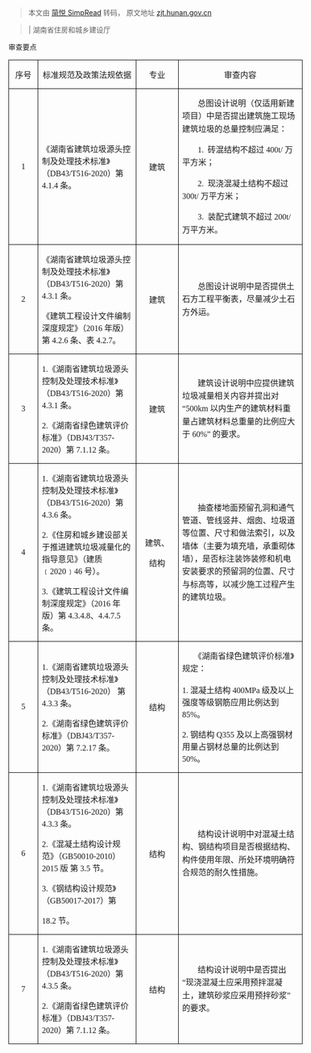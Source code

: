 > 本文由 [简悦 SimpRead](http://ksria.com/simpread/) 转码， 原文地址 [zjt.hunan.gov.cn](http://zjt.hunan.gov.cn/zjt/xxgk/xinxigongkaimulu/tzgg/tzgg2jzgl/202109/t20210924_20646736.html)

> | 湖南省住房和城乡建设厅

审查要点

<table border="1" cellspacing="0" style="border-collapse:collapse;width:437.7500pt;mso-table-layout-alt:fixed;
  border:none;mso-border-left-alt:0.5000pt solid windowtext;mso-border-top-alt:0.5000pt solid windowtext;
  mso-border-right-alt:0.5000pt solid windowtext;mso-border-bottom-alt:0.5000pt solid windowtext;mso-border-insideh:0.5000pt solid windowtext;
  mso-border-insidev:0.5000pt solid windowtext;mso-padding-alt:0.0000pt 5.4000pt 0.0000pt 5.4000pt ;"><tbody><tr><td width="48" valign="center" style="width:36.0500pt;padding:0.0000pt 5.4000pt 0.0000pt 5.4000pt ;border-left:1.0000pt solid windowtext;
      mso-border-left-alt:0.5000pt solid windowtext;border-right:1.0000pt solid windowtext;mso-border-right-alt:0.5000pt solid windowtext;
      border-top:1.0000pt solid windowtext;mso-border-top-alt:0.5000pt solid windowtext;border-bottom:1.0000pt solid windowtext;
      mso-border-bottom-alt:0.5000pt solid windowtext;"><p align="center"><span style="mso-spacerun:'yes';font-family:仿宋_GB2312;mso-fareast-font-family:宋体;
      font-size:12.0000pt;mso-font-kerning:1.0000pt;">序号<span style="font-family:仿宋_GB2312;mso-fareast-font-family:宋体;font-size:12.0000pt;
      mso-font-kerning:1.0000pt;"><o:p></o:p></span></span></p></td><td width="195" valign="center" style="width:146.5500pt;padding:0.0000pt 5.4000pt 0.0000pt 5.4000pt ;border-left:none;
      mso-border-left-alt:none;border-right:1.0000pt solid windowtext;mso-border-right-alt:0.5000pt solid windowtext;
      border-top:1.0000pt solid windowtext;mso-border-top-alt:0.5000pt solid windowtext;border-bottom:1.0000pt solid windowtext;
      mso-border-bottom-alt:0.5000pt solid windowtext;"><p align="center"><span style="mso-spacerun:'yes';font-family:仿宋_GB2312;mso-fareast-font-family:宋体;
      font-size:12.0000pt;mso-font-kerning:1.0000pt;">标准规范及政策法规依据<span style="font-family:仿宋_GB2312;mso-fareast-font-family:宋体;font-size:12.0000pt;
      mso-font-kerning:1.0000pt;"><o:p></o:p></span></span></p></td><td width="75" valign="center" style="width:56.7000pt;padding:0.0000pt 5.4000pt 0.0000pt 5.4000pt ;border-left:none;
      mso-border-left-alt:none;border-right:1.0000pt solid windowtext;mso-border-right-alt:0.5000pt solid windowtext;
      border-top:1.0000pt solid windowtext;mso-border-top-alt:0.5000pt solid windowtext;border-bottom:1.0000pt solid windowtext;
      mso-border-bottom-alt:0.5000pt solid windowtext;"><p align="center"><span style="mso-spacerun:'yes';font-family:仿宋_GB2312;mso-fareast-font-family:宋体;
      font-size:12.0000pt;mso-font-kerning:1.0000pt;">专业<span style="font-family:仿宋_GB2312;mso-fareast-font-family:宋体;font-size:12.0000pt;
      mso-font-kerning:1.0000pt;"><o:p></o:p></span></span></p></td><td width="264" valign="center" style="width:198.4500pt;padding:0.0000pt 5.4000pt 0.0000pt 5.4000pt ;border-left:none;
      mso-border-left-alt:none;border-right:1.0000pt solid windowtext;mso-border-right-alt:0.5000pt solid windowtext;
      border-top:1.0000pt solid windowtext;mso-border-top-alt:0.5000pt solid windowtext;border-bottom:1.0000pt solid windowtext;
      mso-border-bottom-alt:0.5000pt solid windowtext;"><p align="center"><span style="mso-spacerun:'yes';font-family:仿宋_GB2312;mso-fareast-font-family:宋体;
      font-size:12.0000pt;mso-font-kerning:1.0000pt;">审查内容<span style="font-family:仿宋_GB2312;mso-fareast-font-family:宋体;font-size:12.0000pt;
      mso-font-kerning:1.0000pt;"><o:p></o:p></span></span></p></td></tr><tr><td width="48" valign="center" style="width:36.0500pt;padding:0.0000pt 5.4000pt 0.0000pt 5.4000pt ;border-left:1.0000pt solid windowtext;
      mso-border-left-alt:0.5000pt solid windowtext;border-right:1.0000pt solid windowtext;mso-border-right-alt:0.5000pt solid windowtext;
      border-top:none;mso-border-top-alt:0.5000pt solid windowtext;border-bottom:1.0000pt solid windowtext;
      mso-border-bottom-alt:0.5000pt solid windowtext;"><p align="center"><span style="font-family:仿宋_GB2312;mso-fareast-font-family:宋体;mso-bidi-font-weight:bold;
      font-size:12.0000pt;mso-font-kerning:1.0000pt;">1<span style="font-family:仿宋_GB2312;mso-fareast-font-family:宋体;mso-bidi-font-weight:bold;
      font-size:12.0000pt;mso-font-kerning:1.0000pt;"><o:p></o:p></span></span></p></td><td width="195" valign="center" style="width:146.5500pt;padding:0.0000pt 5.4000pt 0.0000pt 5.4000pt ;border-left:none;
      mso-border-left-alt:none;border-right:1.0000pt solid windowtext;mso-border-right-alt:0.5000pt solid windowtext;
      border-top:none;mso-border-top-alt:0.5000pt solid windowtext;border-bottom:1.0000pt solid windowtext;
      mso-border-bottom-alt:0.5000pt solid windowtext;"><p><span style="mso-spacerun:'yes';font-family:仿宋_GB2312;mso-fareast-font-family:宋体;
      mso-bidi-font-weight:bold;font-size:12.0000pt;mso-font-kerning:1.0000pt;">《湖南省建筑垃圾源头控制及处理技术标准》（DB43/T516-2020）第 4.1.4 条。<span style="font-family:仿宋_GB2312;mso-fareast-font-family:宋体;mso-bidi-font-weight:bold;
      font-size:12.0000pt;mso-font-kerning:1.0000pt;"><o:p></o:p></span></span></p></td><td width="75" valign="center" style="width:56.7000pt;padding:0.0000pt 5.4000pt 0.0000pt 5.4000pt ;border-left:none;
      mso-border-left-alt:none;border-right:1.0000pt solid windowtext;mso-border-right-alt:0.5000pt solid windowtext;
      border-top:none;mso-border-top-alt:0.5000pt solid windowtext;border-bottom:1.0000pt solid windowtext;
      mso-border-bottom-alt:0.5000pt solid windowtext;"><p align="center"><span style="mso-spacerun:'yes';font-family:仿宋_GB2312;mso-fareast-font-family:宋体;
      mso-bidi-font-weight:bold;font-size:12.0000pt;mso-font-kerning:1.0000pt;">建筑<span style="font-family:仿宋_GB2312;mso-fareast-font-family:宋体;mso-bidi-font-weight:bold;
      font-size:12.0000pt;mso-font-kerning:1.0000pt;"><o:p></o:p></span></span></p></td><td width="264" valign="center" style="width:198.4500pt;padding:0.0000pt 5.4000pt 0.0000pt 5.4000pt ;border-left:none;
      mso-border-left-alt:none;border-right:1.0000pt solid windowtext;mso-border-right-alt:0.5000pt solid windowtext;
      border-top:none;mso-border-top-alt:0.5000pt solid windowtext;border-bottom:1.0000pt solid windowtext;
      mso-border-bottom-alt:0.5000pt solid windowtext;"><p style="text-indent:23.2000pt;mso-char-indent-count:2.0000;text-align:left;
      line-height:19.0000pt;mso-line-height-rule:exactly;"><span style="mso-spacerun:'yes';font-family:仿宋_GB2312;mso-fareast-font-family:宋体;
      mso-bidi-font-weight:bold;font-size:12.0000pt;mso-font-kerning:1.0000pt;">总图设计说明（仅适用新建项目）中是否提出建筑施工现场建筑垃圾的总量控制应满足：<span style="font-family:仿宋_GB2312;mso-fareast-font-family:宋体;mso-bidi-font-weight:bold;
      font-size:12.0000pt;mso-font-kerning:1.0000pt;"><o:p></o:p></span></span></p><p style="text-indent:23.2000pt;mso-char-indent-count:2.0000;text-align:left;
      line-height:19.0000pt;mso-line-height-rule:exactly;"><span style="mso-spacerun:'yes';font-family:仿宋_GB2312;mso-fareast-font-family:宋体;
      font-size:12.0000pt;mso-font-kerning:1.0000pt;">1. <span style="mso-spacerun:'yes';font-family:仿宋_GB2312;mso-fareast-font-family:宋体;
      font-size:12.0000pt;mso-font-kerning:1.0000pt;">砖混结构不超过 400t/<span style="mso-spacerun:'yes';font-family:仿宋_GB2312;mso-fareast-font-family:宋体;
      mso-bidi-font-weight:bold;font-size:12.0000pt;mso-font-kerning:1.0000pt;"> 万平方米<span style="font-family:仿宋_GB2312;mso-fareast-font-family:宋体;font-size:12.0000pt;
      mso-font-kerning:1.0000pt;">；<span style="font-family:仿宋_GB2312;mso-fareast-font-family:宋体;font-size:12.0000pt;
      mso-font-kerning:1.0000pt;"><o:p></o:p></span></span></span></span></span></p><p style="text-indent:23.2000pt;mso-char-indent-count:2.0000;text-align:left;
      line-height:19.0000pt;mso-line-height-rule:exactly;"><span style="mso-spacerun:'yes';font-family:仿宋_GB2312;mso-fareast-font-family:宋体;
      font-size:12.0000pt;mso-font-kerning:1.0000pt;">2. <span style="mso-spacerun:'yes';font-family:仿宋_GB2312;mso-fareast-font-family:宋体;
      font-size:12.0000pt;mso-font-kerning:1.0000pt;">现浇混凝土结构不超过 300t/<span style="mso-spacerun:'yes';font-family:仿宋_GB2312;mso-fareast-font-family:宋体;
      mso-bidi-font-weight:bold;font-size:12.0000pt;mso-font-kerning:1.0000pt;"> 万平方米<span style="font-family:仿宋_GB2312;mso-fareast-font-family:宋体;font-size:12.0000pt;
      mso-font-kerning:1.0000pt;">；<span style="font-family:仿宋_GB2312;mso-fareast-font-family:宋体;font-size:12.0000pt;
      mso-font-kerning:1.0000pt;"><o:p></o:p></span></span></span></span></span></p><p style="text-indent:23.2000pt;mso-char-indent-count:2.0000;text-align:left;
      line-height:19.0000pt;mso-line-height-rule:exactly;"><span style="mso-spacerun:'yes';font-family:仿宋_GB2312;mso-fareast-font-family:宋体;
      font-size:12.0000pt;mso-font-kerning:1.0000pt;">3. <span style="mso-spacerun:'yes';font-family:仿宋_GB2312;mso-fareast-font-family:宋体;
      font-size:12.0000pt;mso-font-kerning:1.0000pt;">装配式建筑不超过 200t/<span style="mso-spacerun:'yes';font-family:仿宋_GB2312;mso-fareast-font-family:宋体;
      mso-bidi-font-weight:bold;font-size:12.0000pt;mso-font-kerning:1.0000pt;"> 万平方米<span style="font-family:仿宋_GB2312;mso-fareast-font-family:宋体;font-size:12.0000pt;
      mso-font-kerning:1.0000pt;">。<span style="font-family:仿宋_GB2312;mso-fareast-font-family:宋体;mso-bidi-font-weight:bold;
      font-size:12.0000pt;mso-font-kerning:1.0000pt;"><o:p></o:p></span></span></span></span></span></p></td></tr><tr><td width="48" valign="center" style="width:36.0500pt;padding:0.0000pt 5.4000pt 0.0000pt 5.4000pt ;border-left:1.0000pt solid windowtext;
      mso-border-left-alt:0.5000pt solid windowtext;border-right:1.0000pt solid windowtext;mso-border-right-alt:0.5000pt solid windowtext;
      border-top:none;mso-border-top-alt:0.5000pt solid windowtext;border-bottom:1.0000pt solid windowtext;
      mso-border-bottom-alt:0.5000pt solid windowtext;"><p align="center"><span style="font-family:仿宋_GB2312;mso-fareast-font-family:宋体;mso-bidi-font-weight:bold;
      font-size:12.0000pt;mso-font-kerning:1.0000pt;">2<span style="font-family:仿宋_GB2312;mso-fareast-font-family:宋体;mso-bidi-font-weight:bold;
      font-size:12.0000pt;mso-font-kerning:1.0000pt;"><o:p></o:p></span></span></p></td><td width="195" valign="center" style="width:146.5500pt;padding:0.0000pt 5.4000pt 0.0000pt 5.4000pt ;border-left:none;
      mso-border-left-alt:none;border-right:1.0000pt solid windowtext;mso-border-right-alt:0.5000pt solid windowtext;
      border-top:none;mso-border-top-alt:0.5000pt solid windowtext;border-bottom:1.0000pt solid windowtext;
      mso-border-bottom-alt:0.5000pt solid windowtext;"><p><span style="mso-spacerun:'yes';font-family:仿宋_GB2312;mso-fareast-font-family:宋体;
      mso-bidi-font-weight:bold;font-size:12.0000pt;mso-font-kerning:1.0000pt;">《湖南省建筑垃圾源头控制及处理技术标准》（DB43/T516-2020）第 4.3.1 条。<span style="font-family:仿宋_GB2312;mso-fareast-font-family:宋体;mso-bidi-font-weight:bold;
      font-size:12.0000pt;mso-font-kerning:1.0000pt;"><o:p></o:p></span></span></p><p><span style="mso-spacerun:'yes';font-family:仿宋_GB2312;mso-fareast-font-family:宋体;
      mso-bidi-font-weight:bold;font-size:12.0000pt;mso-font-kerning:1.0000pt;">《建筑工程设计文件编制深度规定》（2016 年版）第 4.2.6 条、表 4.2.7。<span style="font-family:仿宋_GB2312;mso-fareast-font-family:宋体;mso-bidi-font-weight:bold;
      font-size:12.0000pt;mso-font-kerning:1.0000pt;"><o:p></o:p></span></span></p></td><td width="75" valign="center" style="width:56.7000pt;padding:0.0000pt 5.4000pt 0.0000pt 5.4000pt ;border-left:none;
      mso-border-left-alt:none;border-right:1.0000pt solid windowtext;mso-border-right-alt:0.5000pt solid windowtext;
      border-top:none;mso-border-top-alt:0.5000pt solid windowtext;border-bottom:1.0000pt solid windowtext;
      mso-border-bottom-alt:0.5000pt solid windowtext;"><p align="center"><span style="mso-spacerun:'yes';font-family:仿宋_GB2312;mso-fareast-font-family:宋体;
      mso-bidi-font-weight:bold;font-size:12.0000pt;mso-font-kerning:1.0000pt;">建筑<span style="font-family:仿宋_GB2312;mso-fareast-font-family:宋体;mso-bidi-font-weight:bold;
      font-size:12.0000pt;mso-font-kerning:1.0000pt;"><o:p></o:p></span></span></p></td><td width="264" valign="center" style="width:198.4500pt;padding:0.0000pt 5.4000pt 0.0000pt 5.4000pt ;border-left:none;
      mso-border-left-alt:none;border-right:1.0000pt solid windowtext;mso-border-right-alt:0.5000pt solid windowtext;
      border-top:none;mso-border-top-alt:0.5000pt solid windowtext;border-bottom:1.0000pt solid windowtext;
      mso-border-bottom-alt:0.5000pt solid windowtext;"><p style="text-indent:23.2000pt;mso-char-indent-count:2.0000;text-align:left;
      line-height:19.0000pt;mso-line-height-rule:exactly;"><span style="mso-spacerun:'yes';font-family:仿宋_GB2312;mso-fareast-font-family:宋体;
      mso-bidi-font-weight:bold;font-size:12.0000pt;mso-font-kerning:1.0000pt;">总图设计说明中是否提供土石方工程平衡表，尽量减少土石方外运。<span style="font-family:仿宋_GB2312;mso-fareast-font-family:宋体;mso-bidi-font-weight:bold;
      font-size:12.0000pt;mso-font-kerning:1.0000pt;"><o:p></o:p></span></span></p></td></tr><tr><td width="48" valign="center" style="width:36.0500pt;padding:0.0000pt 5.4000pt 0.0000pt 5.4000pt ;border-left:1.0000pt solid windowtext;
      mso-border-left-alt:0.5000pt solid windowtext;border-right:1.0000pt solid windowtext;mso-border-right-alt:0.5000pt solid windowtext;
      border-top:none;mso-border-top-alt:0.5000pt solid windowtext;border-bottom:1.0000pt solid windowtext;
      mso-border-bottom-alt:0.5000pt solid windowtext;"><p align="center"><span style="font-family:仿宋_GB2312;mso-fareast-font-family:宋体;mso-bidi-font-weight:bold;
      font-size:12.0000pt;mso-font-kerning:1.0000pt;">3<span style="font-family:仿宋_GB2312;mso-fareast-font-family:宋体;mso-bidi-font-weight:bold;
      font-size:12.0000pt;mso-font-kerning:1.0000pt;"><o:p></o:p></span></span></p></td><td width="195" valign="center" style="width:146.5500pt;padding:0.0000pt 5.4000pt 0.0000pt 5.4000pt ;border-left:none;
      mso-border-left-alt:none;border-right:1.0000pt solid windowtext;mso-border-right-alt:0.5000pt solid windowtext;
      border-top:none;mso-border-top-alt:0.5000pt solid windowtext;border-bottom:1.0000pt solid windowtext;
      mso-border-bottom-alt:0.5000pt solid windowtext;"><p><span style="mso-spacerun:'yes';font-family:仿宋_GB2312;mso-fareast-font-family:宋体;
      mso-bidi-font-weight:bold;font-size:12.0000pt;mso-font-kerning:1.0000pt;">1.《湖南省建筑垃圾源头控制及处理技术标准》（DB43/T516-2020）第 4.3.1 条。<span style="font-family:仿宋_GB2312;mso-fareast-font-family:宋体;mso-bidi-font-weight:bold;
      font-size:12.0000pt;mso-font-kerning:1.0000pt;"><o:p></o:p></span></span></p><p><span style="mso-spacerun:'yes';font-family:仿宋_GB2312;mso-fareast-font-family:宋体;
      mso-bidi-font-weight:bold;font-size:12.0000pt;mso-font-kerning:1.0000pt;">2.《湖南省绿色建筑评价标准》（DBJ43/T357-2020）第 7.1.12 条。<span style="font-family:仿宋_GB2312;mso-fareast-font-family:宋体;mso-bidi-font-weight:bold;
      font-size:12.0000pt;mso-font-kerning:1.0000pt;"><o:p></o:p></span></span></p></td><td width="75" valign="center" style="width:56.7000pt;padding:0.0000pt 5.4000pt 0.0000pt 5.4000pt ;border-left:none;
      mso-border-left-alt:none;border-right:1.0000pt solid windowtext;mso-border-right-alt:0.5000pt solid windowtext;
      border-top:none;mso-border-top-alt:0.5000pt solid windowtext;border-bottom:1.0000pt solid windowtext;
      mso-border-bottom-alt:0.5000pt solid windowtext;"><p align="center"><span style="mso-spacerun:'yes';font-family:仿宋_GB2312;mso-fareast-font-family:宋体;
      mso-bidi-font-weight:bold;font-size:12.0000pt;mso-font-kerning:1.0000pt;">建筑<span style="font-family:仿宋_GB2312;mso-fareast-font-family:宋体;mso-bidi-font-weight:bold;
      font-size:12.0000pt;mso-font-kerning:1.0000pt;"><o:p></o:p></span></span></p></td><td width="264" valign="center" style="width:198.4500pt;padding:0.0000pt 5.4000pt 0.0000pt 5.4000pt ;border-left:none;
      mso-border-left-alt:none;border-right:1.0000pt solid windowtext;mso-border-right-alt:0.5000pt solid windowtext;
      border-top:none;mso-border-top-alt:0.5000pt solid windowtext;border-bottom:1.0000pt solid windowtext;
      mso-border-bottom-alt:0.5000pt solid windowtext;"><p style="text-indent:23.2000pt;mso-char-indent-count:2.0000;line-height:19.0000pt;
      mso-line-height-rule:exactly;"><span style="mso-spacerun:'yes';font-family:仿宋_GB2312;mso-fareast-font-family:宋体;
      mso-bidi-font-weight:bold;font-size:12.0000pt;mso-font-kerning:1.0000pt;">建筑设计说明中应提供建筑垃圾减量相关内容并提出对 “500km 以内生产的建筑材料重量占建筑材料总重量的比例应大于 60%” 的要求。<span style="font-family:仿宋_GB2312;mso-fareast-font-family:宋体;mso-bidi-font-weight:bold;
      font-size:12.0000pt;mso-font-kerning:1.0000pt;"><o:p></o:p></span></span></p></td></tr><tr><td width="48" valign="center" style="width:36.0500pt;padding:0.0000pt 5.4000pt 0.0000pt 5.4000pt ;border-left:1.0000pt solid windowtext;
      mso-border-left-alt:0.5000pt solid windowtext;border-right:1.0000pt solid windowtext;mso-border-right-alt:0.5000pt solid windowtext;
      border-top:none;mso-border-top-alt:0.5000pt solid windowtext;border-bottom:1.0000pt solid windowtext;
      mso-border-bottom-alt:0.5000pt solid windowtext;"><p align="center"><span style="font-family:仿宋_GB2312;mso-fareast-font-family:宋体;mso-bidi-font-weight:bold;
      font-size:12.0000pt;mso-font-kerning:1.0000pt;">4<span style="font-family:仿宋_GB2312;mso-fareast-font-family:宋体;mso-bidi-font-weight:bold;
      font-size:12.0000pt;mso-font-kerning:1.0000pt;"><o:p></o:p></span></span></p></td><td width="195" valign="center" style="width:146.5500pt;padding:0.0000pt 5.4000pt 0.0000pt 5.4000pt ;border-left:none;
      mso-border-left-alt:none;border-right:1.0000pt solid windowtext;mso-border-right-alt:0.5000pt solid windowtext;
      border-top:none;mso-border-top-alt:0.5000pt solid windowtext;border-bottom:1.0000pt solid windowtext;
      mso-border-bottom-alt:0.5000pt solid windowtext;"><p><span style="mso-spacerun:'yes';font-family:仿宋_GB2312;mso-fareast-font-family:宋体;
      mso-bidi-font-weight:bold;font-size:12.0000pt;mso-font-kerning:1.0000pt;">1.《湖南省建筑垃圾源头控制及处理技术标准》（DB43/T516-2020）第 4.3.6 条。<span style="font-family:仿宋_GB2312;mso-fareast-font-family:宋体;mso-bidi-font-weight:bold;
      font-size:12.0000pt;mso-font-kerning:1.0000pt;"><o:p></o:p></span></span></p><p><span style="mso-spacerun:'yes';font-family:仿宋_GB2312;mso-fareast-font-family:宋体;
      mso-bidi-font-weight:bold;font-size:12.0000pt;mso-font-kerning:1.0000pt;">2.《住房和城乡建设部关于推进建筑垃圾减量化的指导意见》（建质﹝2020﹞46 号）。<span style="font-family:仿宋_GB2312;mso-fareast-font-family:宋体;mso-bidi-font-weight:bold;
      font-size:12.0000pt;mso-font-kerning:1.0000pt;"><o:p></o:p></span></span></p><p><span style="mso-spacerun:'yes';font-family:仿宋_GB2312;mso-fareast-font-family:宋体;
      mso-bidi-font-weight:bold;font-size:12.0000pt;mso-font-kerning:1.0000pt;">3.《建筑工程设计文件编制深度规定》（2016 年版）第 4.3.4.8、4.4.7.5 条。<span style="font-family:仿宋_GB2312;mso-fareast-font-family:宋体;mso-bidi-font-weight:bold;
      font-size:12.0000pt;mso-font-kerning:1.0000pt;"><o:p></o:p></span></span></p></td><td width="75" valign="center" style="width:56.7000pt;padding:0.0000pt 5.4000pt 0.0000pt 5.4000pt ;border-left:none;
      mso-border-left-alt:none;border-right:1.0000pt solid windowtext;mso-border-right-alt:0.5000pt solid windowtext;
      border-top:none;mso-border-top-alt:0.5000pt solid windowtext;border-bottom:1.0000pt solid windowtext;
      mso-border-bottom-alt:0.5000pt solid windowtext;"><p align="center"><span style="mso-spacerun:'yes';font-family:仿宋_GB2312;mso-fareast-font-family:宋体;
      mso-bidi-font-weight:bold;font-size:12.0000pt;mso-font-kerning:1.0000pt;">建筑、<span style="font-family:宋体;mso-bidi-font-weight:bold;font-size:12.0000pt;
      mso-font-kerning:1.0000pt;"><o:p></o:p></span></span></p><p align="center"><span style="mso-spacerun:'yes';font-family:仿宋_GB2312;mso-fareast-font-family:宋体;
      mso-bidi-font-weight:bold;font-size:12.0000pt;mso-font-kerning:1.0000pt;">结构<span style="font-family:仿宋_GB2312;mso-fareast-font-family:宋体;mso-bidi-font-weight:bold;
      font-size:12.0000pt;mso-font-kerning:1.0000pt;"><o:p></o:p></span></span></p></td><td width="264" valign="center" style="width:198.4500pt;padding:0.0000pt 5.4000pt 0.0000pt 5.4000pt ;border-left:none;
      mso-border-left-alt:none;border-right:1.0000pt solid windowtext;mso-border-right-alt:0.5000pt solid windowtext;
      border-top:none;mso-border-top-alt:0.5000pt solid windowtext;border-bottom:1.0000pt solid windowtext;
      mso-border-bottom-alt:0.5000pt solid windowtext;"><p style="text-indent:23.2000pt;mso-char-indent-count:2.0000;line-height:19.0000pt;
      mso-line-height-rule:exactly;"><span style="mso-spacerun:'yes';font-family:仿宋_GB2312;mso-fareast-font-family:宋体;
      mso-bidi-font-weight:bold;font-size:12.0000pt;mso-font-kerning:1.0000pt;">抽查楼地面预留孔洞和通气管道、管线竖井、烟囱、垃圾道等位置、尺寸和做法索引，以及墙体（主要为填充墙，承重砌体墙），是否标注装饰装修和机电安装要求的预留洞的位置、尺寸与标高等，以减少施工过程产生的建筑垃圾。<span style="font-family:仿宋_GB2312;mso-fareast-font-family:宋体;mso-bidi-font-weight:bold;
      font-size:12.0000pt;mso-font-kerning:1.0000pt;"><o:p></o:p></span></span></p></td></tr><tr><td width="48" valign="center" style="width:36.0500pt;padding:0.0000pt 5.4000pt 0.0000pt 5.4000pt ;border-left:1.0000pt solid windowtext;
      mso-border-left-alt:0.5000pt solid windowtext;border-right:1.0000pt solid windowtext;mso-border-right-alt:0.5000pt solid windowtext;
      border-top:none;mso-border-top-alt:0.5000pt solid windowtext;border-bottom:1.0000pt solid windowtext;
      mso-border-bottom-alt:0.5000pt solid windowtext;"><p align="center"><span style="font-family:仿宋_GB2312;mso-fareast-font-family:宋体;mso-bidi-font-weight:bold;
      font-size:12.0000pt;mso-font-kerning:1.0000pt;">5<span style="font-family:仿宋_GB2312;mso-fareast-font-family:宋体;mso-bidi-font-weight:bold;
      font-size:12.0000pt;mso-font-kerning:1.0000pt;"><o:p></o:p></span></span></p></td><td width="195" valign="center" style="width:146.5500pt;padding:0.0000pt 5.4000pt 0.0000pt 5.4000pt ;border-left:none;
      mso-border-left-alt:none;border-right:1.0000pt solid windowtext;mso-border-right-alt:0.5000pt solid windowtext;
      border-top:none;mso-border-top-alt:0.5000pt solid windowtext;border-bottom:1.0000pt solid windowtext;
      mso-border-bottom-alt:0.5000pt solid windowtext;"><p><span style="mso-spacerun:'yes';font-family:仿宋_GB2312;mso-fareast-font-family:宋体;
      mso-bidi-font-weight:bold;font-size:12.0000pt;mso-font-kerning:1.0000pt;">1.《湖南省建筑垃圾源头控制及处理技术标准》（DB43/T516-2020） 第 4.3.3 条。<span style="font-family:仿宋_GB2312;mso-fareast-font-family:宋体;mso-bidi-font-weight:bold;
      font-size:12.0000pt;mso-font-kerning:1.0000pt;"><o:p></o:p></span></span></p><p><span style="mso-spacerun:'yes';font-family:仿宋_GB2312;mso-fareast-font-family:宋体;
      mso-bidi-font-weight:bold;font-size:12.0000pt;mso-font-kerning:1.0000pt;">2.《湖南省绿色建筑评价标准》（DBJ43/T357-2020）第 7.2.17 条。<span style="font-family:仿宋_GB2312;mso-fareast-font-family:宋体;mso-bidi-font-weight:bold;
      font-size:12.0000pt;mso-font-kerning:1.0000pt;"><o:p></o:p></span></span></p></td><td width="75" valign="center" style="width:56.7000pt;padding:0.0000pt 5.4000pt 0.0000pt 5.4000pt ;border-left:none;
      mso-border-left-alt:none;border-right:1.0000pt solid windowtext;mso-border-right-alt:0.5000pt solid windowtext;
      border-top:none;mso-border-top-alt:0.5000pt solid windowtext;border-bottom:1.0000pt solid windowtext;
      mso-border-bottom-alt:0.5000pt solid windowtext;"><p align="center"><span style="mso-spacerun:'yes';font-family:仿宋_GB2312;mso-fareast-font-family:宋体;
      mso-bidi-font-weight:bold;font-size:12.0000pt;mso-font-kerning:1.0000pt;">结构<span style="font-family:仿宋_GB2312;mso-fareast-font-family:宋体;mso-bidi-font-weight:bold;
      font-size:12.0000pt;mso-font-kerning:1.0000pt;"><o:p></o:p></span></span></p></td><td width="264" valign="center" style="width:198.4500pt;padding:0.0000pt 5.4000pt 0.0000pt 5.4000pt ;border-left:none;
      mso-border-left-alt:none;border-right:1.0000pt solid windowtext;mso-border-right-alt:0.5000pt solid windowtext;
      border-top:none;mso-border-top-alt:0.5000pt solid windowtext;border-bottom:1.0000pt solid windowtext;
      mso-border-bottom-alt:0.5000pt solid windowtext;"><p style="text-indent:17.4000pt;mso-char-indent-count:1.5000;line-height:19.0000pt;
      mso-line-height-rule:exactly;"><span style="mso-spacerun:'yes';font-family:仿宋_GB2312;mso-fareast-font-family:宋体;
      mso-bidi-font-weight:bold;font-size:12.0000pt;mso-font-kerning:1.0000pt;">《湖南省绿色建筑评价标准》规定：<span style="font-family:仿宋_GB2312;mso-fareast-font-family:宋体;mso-bidi-font-weight:bold;
      font-size:12.0000pt;mso-font-kerning:1.0000pt;"><o:p></o:p></span></span></p><p><span style="mso-spacerun:'yes';font-family:仿宋_GB2312;mso-fareast-font-family:宋体;
      mso-bidi-font-weight:bold;font-size:12.0000pt;mso-font-kerning:1.0000pt;">1. 混凝土结构 400MPa 级及以上强度等级钢筋应用比例达到 85%。<span style="font-family:仿宋_GB2312;mso-fareast-font-family:宋体;mso-bidi-font-weight:bold;
      font-size:12.0000pt;mso-font-kerning:1.0000pt;"><o:p></o:p></span></span></p><p><span style="mso-spacerun:'yes';font-family:仿宋_GB2312;mso-fareast-font-family:宋体;
      mso-bidi-font-weight:bold;font-size:12.0000pt;mso-font-kerning:1.0000pt;">2. 钢结构 Q355 及以上高强钢材用量占钢材总量的比例达到 50%。<span style="font-family:仿宋_GB2312;mso-fareast-font-family:宋体;mso-bidi-font-weight:bold;
      font-size:12.0000pt;mso-font-kerning:1.0000pt;"><o:p></o:p></span></span></p></td></tr><tr><td width="48" valign="center" style="width:36.0500pt;padding:0.0000pt 5.4000pt 0.0000pt 5.4000pt ;border-left:1.0000pt solid windowtext;
      mso-border-left-alt:0.5000pt solid windowtext;border-right:1.0000pt solid windowtext;mso-border-right-alt:0.5000pt solid windowtext;
      border-top:none;mso-border-top-alt:0.5000pt solid windowtext;border-bottom:1.0000pt solid windowtext;
      mso-border-bottom-alt:0.5000pt solid windowtext;"><p align="center"><span style="font-family:仿宋_GB2312;mso-fareast-font-family:宋体;mso-bidi-font-weight:bold;
      font-size:12.0000pt;mso-font-kerning:1.0000pt;">6<span style="font-family:仿宋_GB2312;mso-fareast-font-family:宋体;mso-bidi-font-weight:bold;
      font-size:12.0000pt;mso-font-kerning:1.0000pt;"><o:p></o:p></span></span></p></td><td width="195" valign="center" style="width:146.5500pt;padding:0.0000pt 5.4000pt 0.0000pt 5.4000pt ;border-left:none;
      mso-border-left-alt:none;border-right:1.0000pt solid windowtext;mso-border-right-alt:0.5000pt solid windowtext;
      border-top:none;mso-border-top-alt:0.5000pt solid windowtext;border-bottom:1.0000pt solid windowtext;
      mso-border-bottom-alt:0.5000pt solid windowtext;"><p><span style="mso-spacerun:'yes';font-family:仿宋_GB2312;mso-fareast-font-family:宋体;
      mso-bidi-font-weight:bold;font-size:12.0000pt;mso-font-kerning:1.0000pt;">1.《湖南省建筑垃圾源头控制及处理技术标准》（DB43/T516-2020）第 4.3.3 条。<span style="font-family:仿宋_GB2312;mso-fareast-font-family:宋体;mso-bidi-font-weight:bold;
      font-size:12.0000pt;mso-font-kerning:1.0000pt;"><o:p></o:p></span></span></p><p><span style="mso-spacerun:'yes';font-family:仿宋_GB2312;mso-fareast-font-family:宋体;
      mso-bidi-font-weight:bold;font-size:12.0000pt;mso-font-kerning:1.0000pt;">2.《混凝土结构设计规范》（GB50010-2010）2015 版 第 3.5 节。<span style="font-family:仿宋_GB2312;mso-fareast-font-family:宋体;mso-bidi-font-weight:bold;
      font-size:12.0000pt;mso-font-kerning:1.0000pt;"><o:p></o:p></span></span></p><p><span style="mso-spacerun:'yes';font-family:仿宋_GB2312;mso-fareast-font-family:宋体;
      mso-bidi-font-weight:bold;font-size:12.0000pt;mso-font-kerning:1.0000pt;">3.《钢结构设计规范》（GB50017-2017）第<span style="font-family:仿宋_GB2312;mso-fareast-font-family:宋体;mso-bidi-font-weight:bold;
      font-size:12.0000pt;mso-font-kerning:1.0000pt;"><o:p></o:p></span></span></p><p><span style="mso-spacerun:'yes';font-family:仿宋_GB2312;mso-fareast-font-family:宋体;
      mso-bidi-font-weight:bold;font-size:12.0000pt;mso-font-kerning:1.0000pt;">18.2 节。<span style="font-family:仿宋_GB2312;mso-fareast-font-family:宋体;mso-bidi-font-weight:bold;
      font-size:12.0000pt;mso-font-kerning:1.0000pt;"><o:p></o:p></span></span></p></td><td width="75" valign="center" style="width:56.7000pt;padding:0.0000pt 5.4000pt 0.0000pt 5.4000pt ;border-left:none;
      mso-border-left-alt:none;border-right:1.0000pt solid windowtext;mso-border-right-alt:0.5000pt solid windowtext;
      border-top:none;mso-border-top-alt:0.5000pt solid windowtext;border-bottom:1.0000pt solid windowtext;
      mso-border-bottom-alt:0.5000pt solid windowtext;"><p align="center"><span style="mso-spacerun:'yes';font-family:仿宋_GB2312;mso-fareast-font-family:宋体;
      mso-bidi-font-weight:bold;font-size:12.0000pt;mso-font-kerning:1.0000pt;">结构<span style="font-family:仿宋_GB2312;mso-fareast-font-family:宋体;mso-bidi-font-weight:bold;
      font-size:12.0000pt;mso-font-kerning:1.0000pt;"><o:p></o:p></span></span></p></td><td width="264" valign="center" style="width:198.4500pt;padding:0.0000pt 5.4000pt 0.0000pt 5.4000pt ;border-left:none;
      mso-border-left-alt:none;border-right:1.0000pt solid windowtext;mso-border-right-alt:0.5000pt solid windowtext;
      border-top:none;mso-border-top-alt:0.5000pt solid windowtext;border-bottom:1.0000pt solid windowtext;
      mso-border-bottom-alt:0.5000pt solid windowtext;"><p style="text-indent:23.2000pt;mso-char-indent-count:2.0000;line-height:19.0000pt;
      mso-line-height-rule:exactly;"><span style="mso-spacerun:'yes';font-family:仿宋_GB2312;mso-fareast-font-family:宋体;
      mso-bidi-font-weight:bold;font-size:12.0000pt;mso-font-kerning:1.0000pt;">结构设计说明中对混凝土结构、钢结构项目是否根据结构、构件使用年限、所处环境明确符合规范的耐久性措施。<span style="font-family:仿宋_GB2312;mso-fareast-font-family:宋体;mso-bidi-font-weight:bold;
      font-size:12.0000pt;mso-font-kerning:1.0000pt;"><o:p></o:p></span></span></p></td></tr><tr><td width="48" valign="center" style="width:36.0500pt;padding:0.0000pt 5.4000pt 0.0000pt 5.4000pt ;border-left:1.0000pt solid windowtext;
      mso-border-left-alt:0.5000pt solid windowtext;border-right:1.0000pt solid windowtext;mso-border-right-alt:0.5000pt solid windowtext;
      border-top:none;mso-border-top-alt:0.5000pt solid windowtext;border-bottom:1.0000pt solid windowtext;
      mso-border-bottom-alt:0.5000pt solid windowtext;"><p align="center"><span style="font-family:仿宋_GB2312;mso-fareast-font-family:宋体;mso-bidi-font-weight:bold;
      font-size:12.0000pt;mso-font-kerning:1.0000pt;">7<span style="font-family:仿宋_GB2312;mso-fareast-font-family:宋体;mso-bidi-font-weight:bold;
      font-size:12.0000pt;mso-font-kerning:1.0000pt;"><o:p></o:p></span></span></p></td><td width="195" valign="center" style="width:146.5500pt;padding:0.0000pt 5.4000pt 0.0000pt 5.4000pt ;border-left:none;
      mso-border-left-alt:none;border-right:1.0000pt solid windowtext;mso-border-right-alt:0.5000pt solid windowtext;
      border-top:none;mso-border-top-alt:0.5000pt solid windowtext;border-bottom:1.0000pt solid windowtext;
      mso-border-bottom-alt:0.5000pt solid windowtext;"><p><span style="mso-spacerun:'yes';font-family:仿宋_GB2312;mso-fareast-font-family:宋体;
      mso-bidi-font-weight:bold;font-size:12.0000pt;mso-font-kerning:1.0000pt;">1.《湖南省建筑垃圾源头控制及处理技术标准》（DB43/T516-2020）第 4.3.5 条。<span style="font-family:仿宋_GB2312;mso-fareast-font-family:宋体;mso-bidi-font-weight:bold;
      font-size:12.0000pt;mso-font-kerning:1.0000pt;"><o:p></o:p></span></span></p><p><span style="mso-spacerun:'yes';font-family:仿宋_GB2312;mso-fareast-font-family:宋体;
      mso-bidi-font-weight:bold;font-size:12.0000pt;mso-font-kerning:1.0000pt;">2.《湖南省绿色建筑评价标准》（DBJ43/T357-2020）第 7.1.12 条。<span style="font-family:仿宋_GB2312;mso-fareast-font-family:宋体;mso-bidi-font-weight:bold;
      font-size:12.0000pt;mso-font-kerning:1.0000pt;"><o:p></o:p></span></span></p></td><td width="75" valign="center" style="width:56.7000pt;padding:0.0000pt 5.4000pt 0.0000pt 5.4000pt ;border-left:none;
      mso-border-left-alt:none;border-right:1.0000pt solid windowtext;mso-border-right-alt:0.5000pt solid windowtext;
      border-top:none;mso-border-top-alt:0.5000pt solid windowtext;border-bottom:1.0000pt solid windowtext;
      mso-border-bottom-alt:0.5000pt solid windowtext;"><p align="center"><span style="mso-spacerun:'yes';font-family:仿宋_GB2312;mso-fareast-font-family:宋体;
      mso-bidi-font-weight:bold;font-size:12.0000pt;mso-font-kerning:1.0000pt;">结构<span style="font-family:仿宋_GB2312;mso-fareast-font-family:宋体;mso-bidi-font-weight:bold;
      font-size:12.0000pt;mso-font-kerning:1.0000pt;"><o:p></o:p></span></span></p></td><td width="264" valign="center" style="width:198.4500pt;padding:0.0000pt 5.4000pt 0.0000pt 5.4000pt ;border-left:none;
      mso-border-left-alt:none;border-right:1.0000pt solid windowtext;mso-border-right-alt:0.5000pt solid windowtext;
      border-top:none;mso-border-top-alt:0.5000pt solid windowtext;border-bottom:1.0000pt solid windowtext;
      mso-border-bottom-alt:0.5000pt solid windowtext;"><p style="text-indent:23.2000pt;mso-char-indent-count:2.0000;text-align:left;
      line-height:19.0000pt;mso-line-height-rule:exactly;"><span style="mso-spacerun:'yes';font-family:仿宋_GB2312;mso-fareast-font-family:宋体;
      mso-bidi-font-weight:bold;font-size:12.0000pt;mso-font-kerning:1.0000pt;">结构设计说明中是否提出 “现浇混凝土应采用预拌混凝土，建筑砂浆应采用预拌砂浆” 的要求。<span style="font-family:仿宋_GB2312;mso-fareast-font-family:宋体;mso-bidi-font-weight:bold;
      font-size:12.0000pt;mso-font-kerning:1.0000pt;"><o:p></o:p></span></span></p></td></tr></tbody></table>